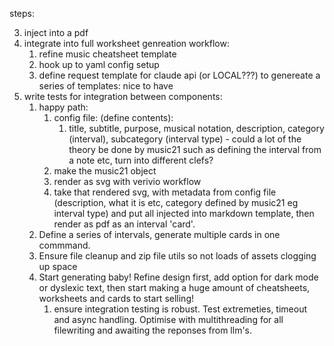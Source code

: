steps:

<!-- 1. render a note -->
<!-- 2. render as svg -->
3. inject into a pdf
4. integrate into full worksheet genreation workflow: 
   1. refine music cheatsheet template
   2. hook up to yaml config setup 
   3. define request template for claude api (or LOCAL???) to genereate a series of templates: nice to have
5. write tests for integration between components: 
   1. happy path: 
      1. config file: (define contents):
         1. title, subtitle, purpose, musical notation, description, category (interval), subcategory (interval type) - could a lot of the theory be done by music21 such as defining the interval from a note etc, turn into different clefs?
      2. make the music21 object
      3. render as svg with verivio workflow
      4. take that rendered svg, with metadata from config file (description, what it is etc, category defined by music21 eg interval type) and put all injected into markdown template, then render as pdf as an interval 'card'.
   2. Define a series of intervals, generate multiple cards in one commmand. 
   3. Ensure file cleanup and zip file utils so not loads of assets clogging up space
   4. Start generating baby! Refine design first, add option for dark mode or dyslexic text, then start making a huge amount of cheatsheets, worksheets and cards to start selling!
      1. ensure integration testing is robust. Test extremeties, timeout and async handling. Optimise with multithreading for all filewriting and awaiting the reponses from llm's.
